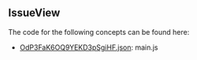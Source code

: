 ## IssueView

The code for the following concepts can be found here: 
- [OdP3FaK6OQ9YEKD3pSgiHF.json](OdP3FaK6OQ9YEKD3pSgiHF.json): main\.js
